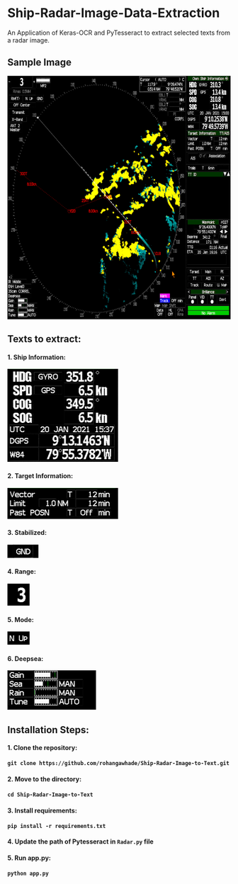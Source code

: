 # Ship-Radar-Image-Data-Extraction

An Application of Keras-OCR and PyTesseract to extract selected texts from a radar image.

## Sample Image
<img src="https://github.com/lokeshrbohara/Ship-Radar-Image-Data-Extraction/blob/master/sample%20images/radar.png" alt="Radar Image" width=700px height=550px />

## Texts to extract:

#### 1. Ship Information:
<img src="https://github.com/lokeshrbohara/Ship-Radar-Image-Data-Extraction/blob/master/sample%20images/shipInfo.png" alt="Ship Information" />

#### 2. Target Information:
<img src="https://github.com/lokeshrbohara/Ship-Radar-Image-Data-Extraction/blob/master/sample%20images/vector.png" alt="Target Information" />

#### 3. Stabilized:
<img src="https://github.com/lokeshrbohara/Ship-Radar-Image-Data-Extraction/blob/master/sample%20images/stablized.png" alt="Stabilized" />

#### 4. Range:
<img src="https://github.com/lokeshrbohara/Ship-Radar-Image-Data-Extraction/blob/master/sample%20images/range.png" alt="Range" />

#### 5. Mode:
<img src="https://github.com/lokeshrbohara/Ship-Radar-Image-Data-Extraction/blob/master/sample%20images/mode%20(1).png" alt="Mode" />

#### 6. Deepsea:
<img src="https://github.com/lokeshrbohara/Ship-Radar-Image-Data-Extraction/blob/master/sample%20images/bar.png" alt="Deepsea" />

## Installation Steps:
#### 1. Clone the repository: <br><br> ```git clone https://github.com/rohangawhade/Ship-Radar-Image-to-Text.git```
#### 2. Move to the directory: <br><br> ```cd Ship-Radar-Image-to-Text```
#### 3. Install requirements: <br><br> ```pip install -r requirements.txt```
#### 4. Update the path of Pytesseract in ```Radar.py``` file
#### 5. Run app.py: <br><br> ```python app.py```
